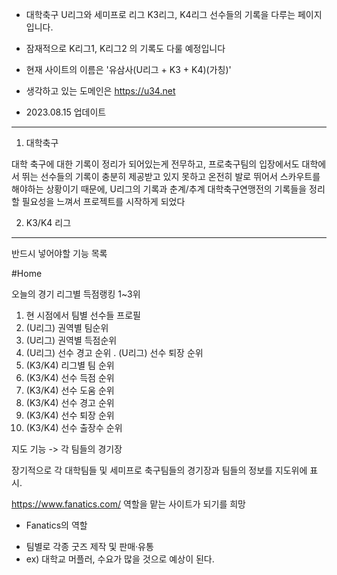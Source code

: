 * 대학축구 U리그와 세미프로 리그 K3리그, K4리그 선수들의 기록을 다루는 페이지입니다.
* 잠재적으로 K리그1, K리그2 의 기록도 다룰 예정입니다
* 현재 사이트의 이름은 '유삼사(U리그 + K3 + K4)(가칭)'
* 생각하고 있는 도메인은 <https://u34.net>

* 2023.08.15 업데이트

------------------------------------------------------------
1. 대학축구

대학 축구에 대한 기록이 정리가 되어있는게 전무하고, 프로축구팀의 입장에서도 대학에서 뛰는 선수들의 기록이 충분히 제공받고 있지 못하고 온전히 발로 뛰어서 스카우트를 해야하는 상황이기 때문에, U리그의 기록과 춘계/추계 대학축구연맹전의 기록들을 정리할 필요성을 느껴서 프로젝트를 시작하게 되었다


2. K3/K4 리그

------------------------------------------------------------

반드시 넣어야할 기능 목록

#Home

오늘의 경기
리그별 득점랭킹 1~3위

1. 현 시점에서 팀별 선수들 프로필
2. (U리그) 권역별 팀순위
3. (U리그) 권역별 득점순위
4. (U리그) 선수 경고 순위
. (U리그) 선수 퇴장 순위
5. (K3/K4) 리그별 팀 순위
6. (K3/K4) 선수 득점 순위
7. (K3/K4) 선수 도움 순위
8. (K3/K4) 선수 경고 순위
9. (K3/K4) 선수 퇴장 순위
10. (K3/K4) 선수 출장수 순위

지도 기능 -> 각 팀들의 경기장



장기적으로 각 대학팀들 및 세미프로 축구팀들의 경기장과 팀들의 정보를 지도위에 표시.

https://www.fanatics.com/ 역할을 맡는 사이트가 되기를 희망

* Fanatics의 역할
 - 팀별로 각종 굿즈 제작 및 판매·유통
 - ex) 대학교 머플러, 수요가 많을 것으로 예상이 된다.



